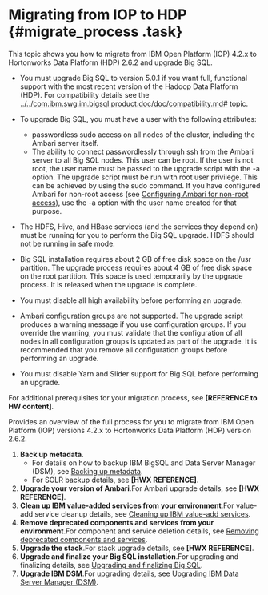 # Migrating from IOP to HDP {#migrate_process .task}

This topic shows you how to migrate from IBM Open Platform \(IOP\) 4.2.x to Hortonworks Data Platform \(HDP\) 2.6.2 and upgrade Big SQL.

-   You must upgrade Big SQL to version 5.0.1 if you want full, functional support with the most recent version of the Hadoop Data Platform \(HDP\). For compatibility details see the [../../com.ibm.swg.im.bigsql.product.doc/doc/compatibility.md\#](../../com.ibm.swg.im.bigsql.product.doc/doc/compatibility.md#) topic.
-   To upgrade Big SQL, you must have a user with the following attributes:

    -   passwordless sudo access on all nodes of the cluster, including the Ambari server itself.
    -   The ability to connect passwordlessly through ssh from the Ambari server to all Big SQL nodes.
    This user can be root. If the user is not root, the user name must be passed to the upgrade script with the -a option. The upgrade script must be run with root user privilege. This can be achieved by using the sudo command. If you have configured Ambari for non-root access \(see [Configuring Ambari for non-root access](inst_non_root.md#)\), use the -a option with the user name created for that purpose.

-   The HDFS, Hive, and HBase services \(and the services they depend on\) must be running for you to perform the Big SQL upgrade. HDFS should not be running in safe mode.
-   Big SQL installation requires about 2 GB of free disk space on the /usr partition. The upgrade process requires about 4 GB of free disk space on the root partition. This space is used temporarily by the upgrade process. It is released when the upgrade is complete.
-   You must disable all high availability before performing an upgrade.
-   Ambari configuration groups are not supported. The upgrade script produces a warning message if you use configuration groups. If you override the warning, you must validate that the configuration of all nodes in all configuration groups is updated as part of the upgrade. It is recommended that you remove all configuration groups before performing an upgrade.
-   You must disable Yarn and Slider support for Big SQL before performing an upgrade.

For additional prerequisites for your migration process, see **\[REFERENCE to HW content\]**.

Provides an overview of the full process for you to migrate from IBM Open Platform \(IOP\) versions 4.2.x to Hortonworks Data Platform \(HDP\) version 2.6.2.

1.  **Back up metadata**.
    -   For details on how to backup IBM BigSQL and Data Server Manager \(DSM\), see [Backing up metadata](migrate_backup.md#).
    -   For SOLR backup details, see **\[HWX REFERENCE\]**.
2.  **Upgrade your version of Ambari**.For Ambari upgrade details, see **\[HWX REFERENCE\]**.
3.  **Clean up IBM value-added services from your environment**.For value-add service cleanup details, see [Cleaning up IBM value-add services](clean_valadd.md#).
4.  **Remove deprecated components and services from your environment**.For component and service deletion details, see [Removing deprecated components and services](clean_components.md#).
5.  **Upgrade the stack**.For stack upgrade details, see **\[HWX REFERENCE\]**.
6.  **Upgrade and finalize your Big SQL installation**.For upgrading and finalizing details, see [Upgrading and finalizing Big SQL](migrate_up_bigsql.md#).
7.  **Upgrade IBM DSM**.For upgrading details, see [Upgrading IBM Data Server Manager \(DSM\)](migrate_up_dsm.md#).

